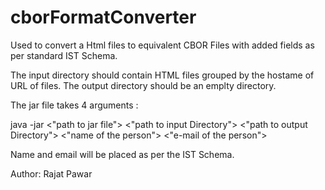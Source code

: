 # cborFormatConverter

Used to convert a Html files to equivalent CBOR Files with added fields as per standard IST Schema.

The input directory should contain HTML files grouped by the hostame of URL of files. The output directory 
should be an emplty directory.

The jar file takes 4 arguments : 

java -jar <"path to jar file"> <"path to input Directory"> <"path to output Directory"> <"name of the person"> <"e-mail of the person">

Name and email will be placed as per the IST Schema.

Author: Rajat Pawar

